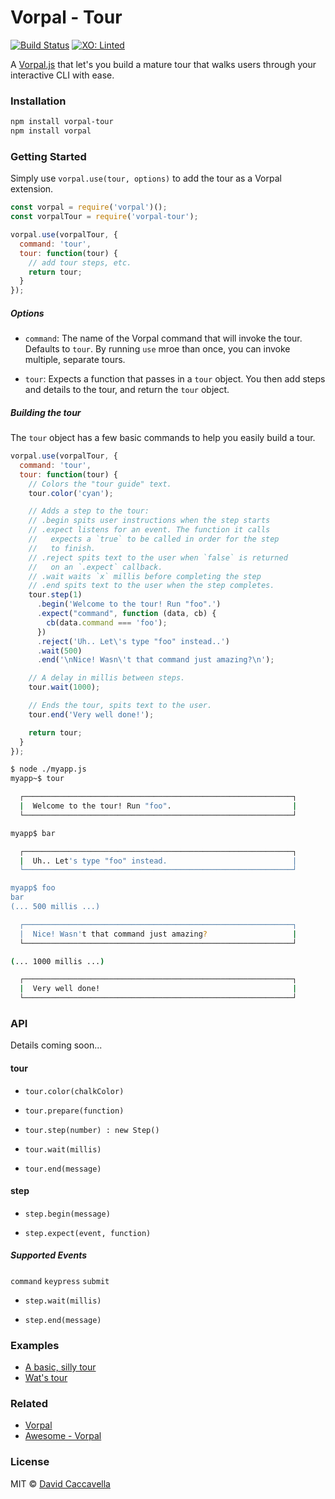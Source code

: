 # Vorpal - Tour

[![Build Status](https://travis-ci.org/vorpaljs/vorpal-tour.svg)](https://travis-ci.org/vorpaljs/vorpal-tour)
[![XO: Linted](https://img.shields.io/badge/xo-linted-blue.svg)](https://github.com/sindresorhus/xo)

A [Vorpal.js](https://github.com/dthree/vorpal) that let's you build a mature tour that walks users through your interactive CLI with ease.

### Installation

```bash
npm install vorpal-tour
npm install vorpal
```

### Getting Started

Simply use `vorpal.use(tour, options)` to add the tour as a Vorpal extension. 

```js
const vorpal = require('vorpal')();
const vorpalTour = require('vorpal-tour');

vorpal.use(vorpalTour, {
  command: 'tour',
  tour: function(tour) {
    // add tour steps, etc.
    return tour;
  }
});
```
##### Options

- `command`: The name of the Vorpal command that will invoke the tour. Defaults to `tour`. By running `use` mroe than once, you can invoke multiple, separate tours.

- `tour`: Expects a function that passes in a `tour` object. You then add steps and details to the tour, and return the `tour` object.

##### Building the tour

The `tour` object has a few basic commands to help you easily build a tour.

```js
vorpal.use(vorpalTour, {
  command: 'tour',
  tour: function(tour) {
    // Colors the "tour guide" text. 
    tour.color('cyan');

    // Adds a step to the tour:
    // .begin spits user instructions when the step starts
    // .expect listens for an event. The function it calls 
    //   expects a `true` to be called in order for the step 
    //   to finish.
    // .reject spits text to the user when `false` is returned 
    //   on an `.expect` callback.
    // .wait waits `x` millis before completing the step
    // .end spits text to the user when the step completes.
    tour.step(1)
      .begin('Welcome to the tour! Run "foo".')
      .expect("command", function (data, cb) {
        cb(data.command === 'foo');
      })
      .reject('Uh.. Let\'s type "foo" instead..')
      .wait(500)
      .end('\nNice! Wasn\'t that command just amazing?\n');

    // A delay in millis between steps.
    tour.wait(1000);

    // Ends the tour, spits text to the user.
    tour.end('Very well done!');

    return tour;
  }
});
```

```bash
$ node ./myapp.js
myapp~$ tour

  ┌────────────────────────────────────────────────────────────┐
  |  Welcome to the tour! Run "foo".                           |
  └────────────────────────────────────────────────────────────┘

myapp$ bar

  ┌────────────────────────────────────────────────────────────┐
  |  Uh.. Let's type "foo" instead.                            |
  └────────────────────────────────────────────────────────────┘

myapp$ foo
bar
(... 500 millis ...)

  ┌────────────────────────────────────────────────────────────┐
  |  Nice! Wasn't that command just amazing?                   |
  └────────────────────────────────────────────────────────────┘

(... 1000 millis ...)

  ┌────────────────────────────────────────────────────────────┐
  |  Very well done!                                           |
  └────────────────────────────────────────────────────────────┘

```

### API

Details coming soon...

#### tour

- `tour.color(chalkColor)`

- `tour.prepare(function)`

- `tour.step(number) : new Step()`

- `tour.wait(millis)`

- `tour.end(message)`

#### step

- `step.begin(message)`

- `step.expect(event, function)`

##### Supported Events

`command`
`keypress`
`submit`

- `step.wait(millis)`

- `step.end(message)`

### Examples

- [A basic, silly tour](https://github.com/vorpaljs/vorpal-tour/blob/master/examples/silly-tour.js)
- [Wat's tour](https://github.com/dthree/wat/blob/master/lib/tour.js)

### Related

- [Vorpal](https://github.com/dthree/vorpal)
- [Awesome - Vorpal](https://github.com/vorpaljs/awesome-vorpaljs)

### License

MIT © [David Caccavella](https://github.com/dthree)

